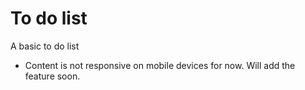 # To do list
 A basic to do list

- Content is not responsive on mobile devices for now. Will add the feature soon.
